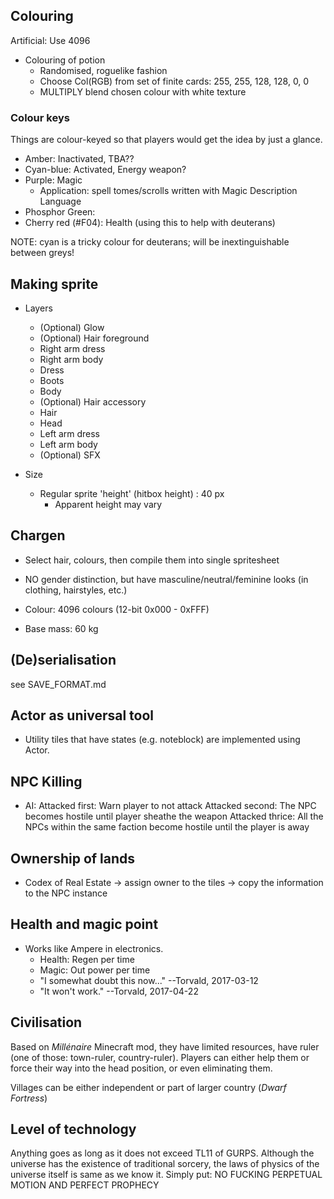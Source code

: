 
##  Colouring  ##

Artificial: Use 4096

* Colouring of potion
    - Randomised, roguelike fashion
    - Choose Col(RGB) from set of finite cards:
        255, 255, 128, 128, 0, 0
    - MULTIPLY blend chosen colour with white texture


### Colour keys ###

Things are colour-keyed so that players would get the idea by just a glance.

- Amber: Inactivated, TBA??
- Cyan-blue: Activated, Energy weapon?
- Purple: Magic
    - Application: spell tomes/scrolls written with Magic Description Language
- Phosphor Green: 
- Cherry red (#F04): Health (using this to help with deuterans)


NOTE: cyan is a tricky colour for deuterans; will be inextinguishable between greys!


##  Making sprite  ##

* Layers
    - (Optional) Glow
    - (Optional) Hair foreground
    - Right arm dress
    - Right arm body
    - Dress
    - Boots
    - Body
    - (Optional) Hair accessory
    - Hair
    - Head
    - Left arm dress
    - Left arm body
    - (Optional) SFX

* Size
    - Regular sprite 'height' (hitbox height) : 40 px
        - Apparent height may vary


##  Chargen  ##

* Select hair, colours, then compile them into single spritesheet

* NO gender distinction, but have masculine/neutral/feminine looks (in clothing, hairstyles, etc.)

* Colour: 4096 colours (12-bit 0x000 - 0xFFF)

* Base mass: 60 kg



##  (De)serialisation  ##

see SAVE_FORMAT.md


##  Actor as universal tool  ##

* Utility tiles that have states (e.g. noteblock) are implemented using Actor.


##  NPC Killing  ##

* AI:
    Attacked first: Warn player to not attack
    Attacked second: The NPC becomes hostile until player sheathe the weapon
    Attacked thrice: All the NPCs within the same faction become hostile until the player is away
    
    
## Ownership of lands ##

* Codex of Real Estate → assign owner to the tiles → copy the information to the NPC instance
 
 
## Health and magic point ##

* Works like Ampere in electronics.
    - Health: Regen per time
    - Magic: Out power per time
    - "I somewhat doubt this now..." --Torvald, 2017-03-12
    - "It won't work." --Torvald, 2017-04-22



## Civilisation ##

Based on _Millénaire_ Minecraft mod, they have limited resources, have ruler (one of those: town-ruler, country-ruler). Players can either help them or force their way into the head position, or even eliminating them.

Villages can be either independent or part of larger country (_Dwarf Fortress_)


## Level of technology ##

Anything goes as long as it does not exceed TL11 of GURPS. Although the universe has the existence of traditional sorcery, the laws of physics of the universe itself is same as we know it. Simply put: NO FUCKING PERPETUAL MOTION AND PERFECT PROPHECY

